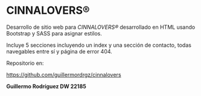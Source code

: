 # CINNALOVERS®
Desarrollo de sitio web para *CINNALOVERS®* desarrollado en HTML usando Bootstrap y SASS para asignar estilos.

Incluye 5 secciones incluyendo un index y una sección de contacto, todas navegables entre sí y página de error 404.

Repositorio en:

https://github.com/guillermordrgz/cinnalovers

**Guillermo Rodríguez
DW 22185**